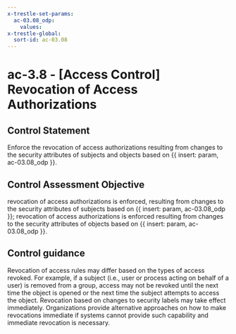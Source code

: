 ```yaml
---
x-trestle-set-params:
  ac-03.08_odp:
    values:
x-trestle-global:
  sort-id: ac-03.08
---
```


# ac-3.8 - \[Access Control\] Revocation of Access Authorizations

## Control Statement

Enforce the revocation of access authorizations resulting from changes to the security attributes of subjects and objects based on {{ insert: param, ac-03.08_odp }}.

## Control Assessment Objective

revocation of access authorizations is enforced, resulting from changes to the security attributes of subjects based on {{ insert: param, ac-03.08_odp }};
revocation of access authorizations is enforced resulting from changes to the security attributes of objects based on {{ insert: param, ac-03.08_odp }}.

## Control guidance

Revocation of access rules may differ based on the types of access revoked. For example, if a subject (i.e., user or process acting on behalf of a user) is removed from a group, access may not be revoked until the next time the object is opened or the next time the subject attempts to access the object. Revocation based on changes to security labels may take effect immediately. Organizations provide alternative approaches on how to make revocations immediate if systems cannot provide such capability and immediate revocation is necessary.
